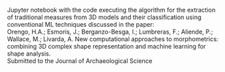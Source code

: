Jupyter notebook with the code executing the algorithm for the extraction of traditional measures from 3D models and their classification using conventional ML techniques discussed in the paper: <br>
Orengo, H.A.; Esmoris, J.; Berganzo-Besga, I.; Lumbreras, F.; Aliende, P.; Wallace, M.; Livarda, A. New computational approaches to morphometrics: combining 3D complex shape representation and machine learning for shape analysis. <br>
Submitted to the Journal of Archaeological Science
